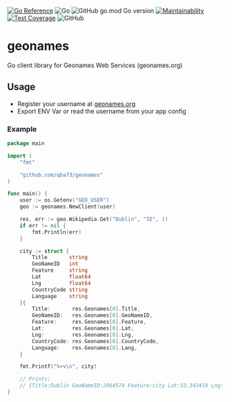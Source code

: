 [![Go Reference](https://pkg.go.dev/badge/github.com/qba73/geonames.svg)](https://pkg.go.dev/github.com/qba73/geonames)
![Go](https://github.com/qba73/geonames/workflows/Go/badge.svg)
![GitHub go.mod Go version](https://img.shields.io/github/go-mod/go-version/qba73/geonames)
[![Maintainability](https://api.codeclimate.com/v1/badges/b4cb743c9bb7f5c405ee/maintainability)](https://codeclimate.com/github/qba73/geonames/maintainability)
[![Test Coverage](https://api.codeclimate.com/v1/badges/b4cb743c9bb7f5c405ee/test_coverage)](https://codeclimate.com/github/qba73/geonames/test_coverage)
![GitHub](https://img.shields.io/github/license/qba73/geonames)



# geonames
Go client library for Geonames Web Services (geonames.org)


## Usage

- Register your username at [geonames.org](https://www.geonames.org/login)
- Export ENV Var or read the username from your app config

### Example

```go
package main

import (
	"fmt"

	"github.com/qba73/geonames"
)

func main() {
	user := os.Getenv("GEO_USER")
	geo := geonames.NewClient(user)

	res, err := geo.Wikipedia.Get("Dublin", "IE", 1)
	if err != nil {
		fmt.Println(err)
	}

	city := struct {
		Title       string
		GeoNameID   int
		Feature     string
		Lat         float64
		Lng         float64
		CountryCode string
		Language    string
	}{
		Title:       res.Geonames[0].Title,
		GeoNameID:   res.Geonames[0].GeoNameID,
		Feature:     res.Geonames[0].Feature,
		Lat:         res.Geonames[0].Lat,
		Lng:         res.Geonames[0].Lng,
		CountryCode: res.Geonames[0].CountryCode,
		Language:    res.Geonames[0].Lang,
	}

	fmt.Printf("%+v\n", city)

	// Prints:
	// {Title:Dublin GeoNameID:2964574 Feature:city Lat:53.343418 Lng:-6.267612 CountryCode:IE Language:en}
}
```



